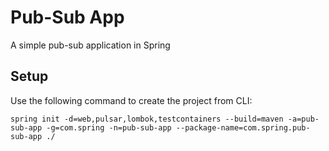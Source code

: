 # Pub-Sub App
A simple pub-sub application in Spring 

## Setup
Use the following command to create the project from CLI:

```
spring init -d=web,pulsar,lombok,testcontainers --build=maven -a=pub-sub-app -g=com.spring -n=pub-sub-app --package-name=com.spring.pub-sub-app ./ 
```